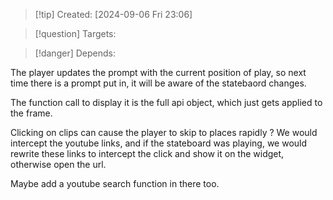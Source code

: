 
>[!tip] Created: [2024-09-06 Fri 23:06]

>[!question] Targets: 

>[!danger] Depends: 

The player updates the prompt with the current position of play, so next time there is a prompt put in, it will be aware of the statebaord changes.

The function call to display it is the full api object, which just gets applied to the frame.

Clicking on clips can cause the player to skip to places rapidly ?  We would intercept the youtube links, and if the stateboard was playing, we would rewrite these links to intercept the click and show it on the widget, otherwise open the url.

Maybe add a youtube search function in there too.